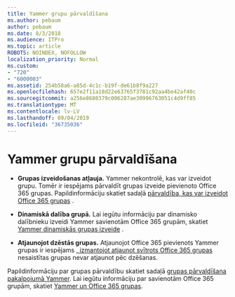 ```yaml
---
title: Yammer grupu pārvaldīšana
ms.author: pebaum
author: pebaum
ms.date: 8/3/2018
ms.audience: ITPro
ms.topic: article
ROBOTS: NOINDEX, NOFOLLOW
localization_priority: Normal
ms.custom:
- "720"
- "6000003"
ms.assetid: 254b58a6-a85d-4c1c-b19f-de61b8f9a227
ms.openlocfilehash: 657e2f11a18d22e63765f3781c92aa4be42af40c
ms.sourcegitcommit: a256e8680379c006287ae30996763051c4d9ff85
ms.translationtype: MT
ms.contentlocale: lv-LV
ms.lasthandoff: 09/04/2019
ms.locfileid: "36735036"
---
```

# <a name="manage-groups-in-yammer"></a>Yammer grupu pārvaldīšana

- **Grupas izveidošanas atļauja.** Yammer nekontrolē, kas var izveidot grupu. Tomēr ir iespējams pārvaldīt grupas izveide pievienoto Office 365 grupas. Papildinformāciju skatiet sadaļā [pārvaldība, kas var izveidot Office 365 grupas](https://docs.microsoft.com/office365/admin/create-groups/manage-creation-of-groups) .

- **Dinamiskā dalība grupā.** Lai iegūtu informāciju par dinamisko dalībnieku izveidi Yammer savienotām Office 365 grupām, skatiet [Yammer dinamiskās grupas izveide](https://docs.microsoft.com/yammer/manage-yammer-groups/create-a-dynamic-group) .

- **Atjaunojot dzēstās grupas.** Atjaunojot Office 365 pievienots Yammer grupas ir iespējams [, izmantojot atjaunot svītrots Office 365 grupas](https://docs.microsoft.com/office365/admin/create-groups/restore-deleted-group) nesaistītas grupas nevar atjaunot pēc dzēšanas.

Papildinformāciju par grupas pārvaldību skatiet sadaļā [grupas pārvaldīšana pakalpojumā Yammer](https://support.office.com/article/Manage-a-group-in-Yammer-6e05c6d6-5548-4c88-89cd-e6757a514ef2). Lai iegūtu informāciju par savienotām Office 365 grupām, skatiet [Yammer un Office 365 grupas](https://docs.microsoft.com/yammer/manage-yammer-groups/yammer-and-office-365-groups).
  